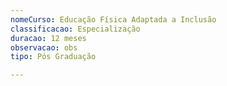 ```yaml
---
nomeCurso: Educação Física Adaptada a Inclusão
classificacao: Especialização
duracao: 12 meses
observacao: obs
tipo: Pós Graduação

---
```


